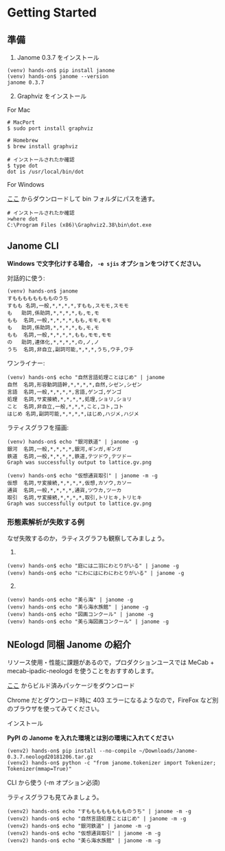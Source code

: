 # Getting Started

## 準備

1. Janome 0.3.7 をインストール

```
(venv) hands-on$ pip install janome
(venv) hands-on$ janome --version
janome 0.3.7
```

2. Graphviz をインストール

For Mac

```
# MacPort
$ sudo port install graphviz

# Homebrew
$ brew install graphviz

# インストールされたか確認
$ type dot
dot is /usr/local/bin/dot
```

For Windows

[ここ](https://graphviz.gitlab.io/_pages/Download/Download_windows.html) からダウンロードして bin フォルダにパスを通す。

```
# インストールされたか確認
>where dot
C:\Program Files (x86)\Graphviz2.38\bin\dot.exe
```

## Janome CLI

**Windows で文字化けする場合， `-e sjis` オプションをつけてください。**

対話的に使う:

```
(venv) hands-on$ janome
すもももももももものうち
すもも	名詞,一般,*,*,*,*,すもも,スモモ,スモモ
も	助詞,係助詞,*,*,*,*,も,モ,モ
もも	名詞,一般,*,*,*,*,もも,モモ,モモ
も	助詞,係助詞,*,*,*,*,も,モ,モ
もも	名詞,一般,*,*,*,*,もも,モモ,モモ
の	助詞,連体化,*,*,*,*,の,ノ,ノ
うち	名詞,非自立,副詞可能,*,*,*,うち,ウチ,ウチ
```

ワンライナー:

```
(venv) hands-on$ echo "自然言語処理ことはじめ" | janome
自然	名詞,形容動詞語幹,*,*,*,*,自然,シゼン,シゼン
言語	名詞,一般,*,*,*,*,言語,ゲンゴ,ゲンゴ
処理	名詞,サ変接続,*,*,*,*,処理,ショリ,ショリ
こと	名詞,非自立,一般,*,*,*,こと,コト,コト
はじめ	名詞,副詞可能,*,*,*,*,はじめ,ハジメ,ハジメ
```

ラティスグラフを描画:

```
(venv) hands-on$ echo "銀河鉄道" | janome -g
銀河	名詞,一般,*,*,*,*,銀河,ギンガ,ギンガ
鉄道	名詞,一般,*,*,*,*,鉄道,テツドウ,テツドー
Graph was successfully output to lattice.gv.png
```

```
(venv) hands-on$ echo "仮想通貨取引" | janome -m -g
仮想	名詞,サ変接続,*,*,*,*,仮想,カソウ,カソー
通貨	名詞,一般,*,*,*,*,通貨,ツウカ,ツーカ
取引	名詞,サ変接続,*,*,*,*,取引,トリヒキ,トリヒキ
Graph was successfully output to lattice.gv.png
```

### 形態素解析が失敗する例

なぜ失敗するのか，ラティスグラフも観察してみましょう。

1. 

```
(venv) hands-on$ echo "庭には二羽にわとりがいる" | janome -g
(venv) hands-on$ echo "にわにはにわにわとりがいる" | janome -g
```

2.

```
(venv) hands-on$ echo "美ら海" | janome -g
(venv) hands-on$ echo "美ら海水族館" | janome -g
(venv) hands-on$ echo "図画コンクール" | janome -g
(venv) hands-on$ echo "美ら海図画コンクール" | janome -g
```

## NEologd 同梱 Janome の紹介

リソース使用・性能に課題があるので，プロダクションユースでは MeCab + mecab-ipadic-neologd を使うことをおすすめします。

[ここ](https://drive.google.com/drive/u/1/folders/0BynvpNc_r0kSd2NOLU01TG5MWnc) からビルド済みパッケージをダウンロード

Chrome だとダウンロード時に 403 エラーになるようなので，FireFox など別のブラウザを使ってみてください。

インストール

**PyPI の Janome を入れた環境とは別の環境に入れてください**

```
(venv2) hands-on$ pip install --no-compile ~/Downloads/Janome-0.3.7.neologd20181206.tar.gz
(venv2) hands-on$ python -c "from janome.tokenizer import Tokenizer; Tokenizer(mmap=True)"
```

CLI から使う (-m オプション必須)

ラティスグラフも見てみましょう。

```
(venv2) hands-on$ echo "すもももももももものうち" | janome -m -g
(venv2) hands-on$ echo "自然言語処理ことはじめ" | janome -m -g
(venv2) hands-on$ echo "銀河鉄道" | janome -m -g
(venv2) hands-on$ echo "仮想通貨取引" | janome -m -g
(venv2) hands-on$ echo "美ら海水族館" | janome -m -g
```
